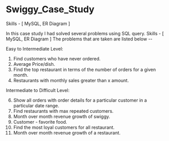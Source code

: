 # Swiggy_Case_Study
Skills - [ MySQL, ER Diagram ] 

In this case study I had solved several problems using SQL query. Skills - [ MySQL, ER Diagram ] 
The problems that are taken are listed below -- 

Easy to Intermediate Level:

1. Find customers who have never ordered.
2. Average Price/dish.
3. Find the top restaurant in terms of the number of orders for a given month.
4. Restaurants with monthly sales greater than x amount.

   
Intermediate to Difficult Level:

6.  Show all orders with order details for a particular customer in a particular date range.
7.  Find restaurants with max repeated customers.
8.  Month over month revenue growth of swiggy.
9.  Customer - favorite food.
10. Find the most loyal customers for all restaurant.
11. Month over month revenue growth of a restaurant.
